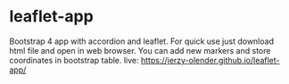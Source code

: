 # leaflet-app
Bootstrap 4 app with accordion and leaflet.
For quick use just download html file and open in web browser.
You can add new markers and store coordinates in bootstrap table.
live: https://jerzy-olender.github.io/leaflet-app/
